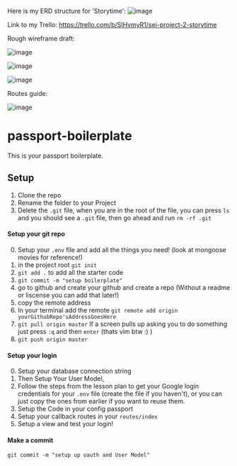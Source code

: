 Here is my ERD structure for 'Storytime':
![image](https://user-images.githubusercontent.com/100539234/162518135-81160d5b-cad5-43c1-acd7-825686ee91f8.png)

Link to my Trello: https://trello.com/b/SIHvmyR1/sei-project-2-storytime


Rough wireframe draft:

![image](https://user-images.githubusercontent.com/100539234/162536027-11c0d0c6-9a3f-49e2-bd50-fcf56c3e0d65.png)

![image](https://user-images.githubusercontent.com/100539234/162536048-58fe36cc-a28b-42ac-999a-6958b8baf62b.png)

![image](https://user-images.githubusercontent.com/100539234/162536053-830cb165-616d-4685-a197-07bb0dc9a8f2.png)

Routes guide:

![image](https://user-images.githubusercontent.com/100539234/162536133-c44d0c0c-4d65-4726-b534-5c0dc14e5a74.png)





























# passport-boilerplate


This is your passport boilerplate.

## Setup 

1. Clone the repo
2. Rename the folder to your Project
3. Delete the `.git` file, when you are in the root of the file, you can press `ls` and you should see a `.git` file, then go ahead and run `rm -rf .git`


#### Setup your git repo
0. Setup your `.env` file and add all the things you need! (look at mongoose movies for reference!)
1. in the project root `git init`
2. `git add .` to add all the starter code
3. `git commit -m "setup boilerplate"` 
4. go to github and create your github and create a repo (Without a readme or liscense you can add that later!)
5. copy the remote address
6. In your terminal add the remote `git remote add origin yourGithubRepo'sAddressGoesHere`
7. `git pull origin master` If a screen pulls up asking you to do something just press `:q` and then `enter` (thats vim btw :) )
8. `git push origin master`

#### Setup your login

0. Setup your database connection string
1. Then Setup Your User Model, 
2. Follow the steps from the lesson plan to get your Google login credentials for your `.env` file (create the file if you haven't), or you can just copy the ones from earlier if you want to reuse them.
3. Setup the Code in your config passport 
4. Setup your callback routes in your `routes/index`
5. Setup a view and test your login!

#### Make a commit 

```git commit -m "setup up oauth and User Model"```
